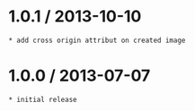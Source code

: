1.0.1 / 2013-10-10
==================

    * add cross origin attribut on created image

1.0.0 / 2013-07-07
==================

    * initial release
